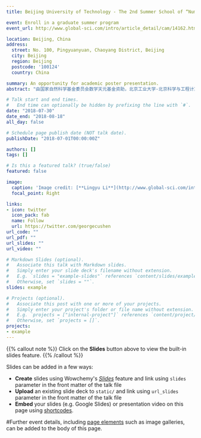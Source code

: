 ```yaml
---
title: Beijing University of Technology - The 2nd Summer School of “Numerical Methods and Theory of Partial Differential Equations"

event: Enroll in a graduate summer program
event_url: http://www.global-sci.com/intro/article_detail/cam/14162.html

location: Beijing, China
address:
  street: No. 100, Pingyuanyuan, Chaoyang District, Beijing
  city: Beijing
  region: Beijing
  postcode: '100124'
  country: China

summary: An opportunity for academic poster presentation.
abstract: "由国家自然科学基金委员会数学天元基金资助，北京工业大学-北京科学与工程计算研究院承办的第二届“偏微分方程数值方法与理论”暑期学校于2018年8月18日在京胜利闭幕。本次暑期学校从2018年7月30日开始，为期三周，来自全国43所高校的120余名学员参加本次暑期学校。课程包括《有限元基础与新方法》、《随机偏微分方程》、《反问题及其应用导论》、《偏微分方程约束优化和最优控制》四门课程，主讲教师是许进超、陈龙、胡俊 、吴朔男、邹军、张中强、刘宏宇、金邦梯和张立卫等九位国际知名学者，并配备了青年教师为助教，为学员们讲解习题、答疑解惑、批改作业、命题考试与批阅试卷。为了进一步开拓学员们的学术视野、了解学术前沿，本次暑期学校在最后两天还组织了“偏微分方程数值方法与理论前沿研讨会”，十余位青年才俊作了精彩的学术报告。"

# Talk start and end times.
#   End time can optionally be hidden by prefixing the line with `#`.
date: "2018-07-30"
date_end: "2018-08-18"
all_day: false

# Schedule page publish date (NOT talk date).
publishDate: "2018-07-01T00:00:00Z"

authors: []
tags: []

# Is this a featured talk? (true/false)
featured: false

image:
  caption: 'Image credit: [**Lingyu Li**](http://www.global-sci.com/intro/article_detail/cam/14162.html)'
  focal_point: Right

links:
- icon: twitter
  icon_pack: fab
  name: Follow
  url: https://twitter.com/georgecushen
url_code: ""
url_pdf: ""
url_slides: ""
url_video: ""

# Markdown Slides (optional).
#   Associate this talk with Markdown slides.
#   Simply enter your slide deck's filename without extension.
#   E.g. `slides = "example-slides"` references `content/slides/example-slides.md`.
#   Otherwise, set `slides = ""`.
slides: example

# Projects (optional).
#   Associate this post with one or more of your projects.
#   Simply enter your project's folder or file name without extension.
#   E.g. `projects = ["internal-project"]` references `content/project/deep-learning/index.md`.
#   Otherwise, set `projects = []`.
projects:
- example
---
```


{{% callout note %}}
Click on the **Slides** button above to view the built-in slides feature.
{{% /callout %}}

Slides can be added in a few ways:

- **Create** slides using Wowchemy's [*Slides*](https://wowchemy.com/docs/managing-content/#create-slides) feature and link using `slides` parameter in the front matter of the talk file
- **Upload** an existing slide deck to `static/` and link using `url_slides` parameter in the front matter of the talk file
- **Embed** your slides (e.g. Google Slides) or presentation video on this page using [shortcodes](https://wowchemy.com/docs/writing-markdown-latex/).

#Further event details, including [page elements](https://wowchemy.com/docs/writing-markdown-latex/) such as image galleries, can be added to the body of this page.

